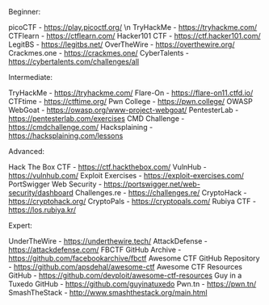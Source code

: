 Beginner:

picoCTF - https://play.picoctf.org/ \n
TryHackMe - https://tryhackme.com/
CTFlearn - https://ctflearn.com/
Hacker101 CTF - https://ctf.hacker101.com/
LegitBS - https://legitbs.net/
OverTheWire - https://overthewire.org/
Crackmes.one - https://crackmes.one/
CyberTalents - https://cybertalents.com/challenges/all

Intermediate:

TryHackMe - https://tryhackme.com/
Flare-On - https://flare-on11.ctfd.io/
CTFtime - https://ctftime.org/
Pwn College - https://pwn.college/
OWASP WebGoat - https://owasp.org/www-project-webgoat/
PentesterLab - https://pentesterlab.com/exercises
CMD Challenge - https://cmdchallenge.com/
Hacksplaining - https://hacksplaining.com/lessons

Advanced:

Hack The Box CTF - https://ctf.hackthebox.com/
VulnHub - https://vulnhub.com/
Exploit Exercises - https://exploit-exercises.com/
PortSwigger Web Security - https://portswigger.net/web-security/dashboard
Challenges.re - https://challenges.re/
CryptoHack - https://cryptohack.org/
CryptoPals - https://cryptopals.com/
Rubiya CTF - https://los.rubiya.kr/

Expert:

UnderTheWire - https://underthewire.tech/
AttackDefense - https://attackdefense.com/
FBCTF GitHub Archive - https://github.com/facebookarchive/fbctf
Awesome CTF GitHub Repository - https://github.com/apsdehal/awesome-ctf
Awesome CTF Resources GitHub - https://github.com/devploit/awesome-ctf-resources
Guy in a Tuxedo GitHub - https://github.com/guyinatuxedo
Pwn.tn - https://pwn.tn/
SmashTheStack - http://www.smashthestack.org/main.html
